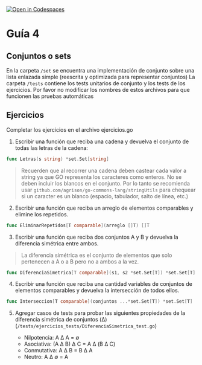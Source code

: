[![Open in Codespaces](https://classroom.github.com/assets/launch-codespace-f4981d0f882b2a3f0472912d15f9806d57e124e0fc890972558857b51b24a6f9.svg)](https://classroom.github.com/open-in-codespaces?assignment_repo_id=10760128)
# Guía 4
## Conjuntos o sets

En la carpeta `/set` se encuentra una implementación de conjunto sobre una lista enlazada simple (reescrita y optimizada para representar conjuntos)
La carpeta `/tests` contiene los tests unitarios de conjunto y los tests de los ejercicios. Por favor no modificar los nombres de estos archivos para que funcionen las pruebas automáticas

## Ejercicios

Completar los ejercicios en el archivo ejercicios.go

1. Escribir una función que reciba una cadena y devuelva el conjunto de todas las letras de la cadena:

```go
func Letras(s string) *set.Set[string]
```

> Recuerden que al recorrer una cadena deben castear cada valor a string ya que GO representa los caracteres como enteros. No se deben incluir los blancos en el conjunto. Por lo tanto se recomienda usar `github.com/agrison/go-commons-lang/stringUtils` para chequear si un caracter es un blanco (espacio, tabulador, salto de línea, etc.)

2. Escribir una función que reciba un arreglo de elementos comparables y elimine los repetidos.

```go
func EliminarRepetidos[T comparable](arreglo []T) []T
```

 3. Escribir una función que reciba dos conjuntos A y B y devuelva la diferencia simétrica entre ambos.

> La diferencia simétrica es el conjunto de elementos que solo pertenecen a A o a B pero no a ambos a la vez.

```go
func DiferenciaSimetrica[T comparable](s1, s2 *set.Set[T]) *set.Set[T]
```

4. Escribir una función que reciba una cantidad variables de conjuntos de elementos comparables y devuelva la intersección de todos ellos.

```go
func Interseccion[T comparable](conjuntos ...*set.Set[T]) *set.Set[T] 
```

5. Agregar casos de tests para probar las siguientes propiedades de la diferencia simétrica de conjuntos (Δ) (`/tests/ejercicios_tests/DiferenciaSimetrica_test.go`)

    - Nilpotencia: A Δ A = ∅
    - Asociativa: (A Δ B) Δ C = A Δ (B Δ C)
    - Conmutativa: A Δ B = B Δ A  
    - Neutro: A Δ ∅ = A
